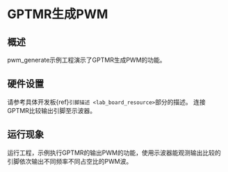 # GPTMR生成PWM

## 概述

pwm_generate示例工程演示了GPTMR生成PWM的功能。

## 硬件设置

请参考具体开发板{ref}`引脚描述 <lab_board_resource>`部分的描述。
连接GPTMR比较输出引脚至示波器。

## 运行现象

运行工程，示例执行GPTMR的输出PWM的功能，使用示波器能观测输出比较的引脚依次输出不同频率不同占空比的PWM波。